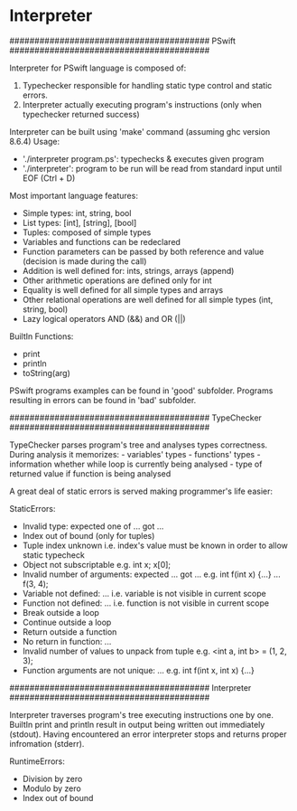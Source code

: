 # Interpreter

######################################## PSwift ########################################

Interpreter for PSwift language is composed of:
1. Typechecker responsible for handling static type control and static errors.
2. Interpreter actually executing program's instructions (only when typechecker returned success)

Interpreter can be built using 'make' command (assuming ghc version 8.6.4)
Usage:
- './interpreter program.ps': typechecks & executes given program
- './interpreter': program to be run will be read from standard input until EOF (Ctrl + D)

Most important language features:
- Simple types: int, string, bool
- List types: [int], [string], [bool]
- Tuples: composed of simple types
- Variables and functions can be redeclared
- Function parameters can be passed by both reference and value (decision is made during the call)
- Addition is well defined for: ints, strings, arrays (append)
- Other arithmetic operations are defined only for int
- Equality is well defined for all simple types and arrays
- Other relational operations are well defined for all simple types (int, string, bool)
- Lazy logical operators AND (&&) and OR (||)

BuiltIn Functions:
- print
- println
- toString(arg)

PSwift programs examples can be found in 'good' subfolder.
Programs resulting in errors can be found in 'bad' subfolder.

######################################## TypeChecker ########################################

TypeChecker parses program's tree and analyses types correctness. 
During analysis it memorizes:
    - variables' types
    - functions' types
    - information whether while loop is currently being analysed
    - type of returned value if function is being analysed


A great deal of static errors is served making programmer's life easier:

StaticErrors:
- Invalid type: expected one of ... got ...
- Index out of bound
    (only for tuples)
- Tuple index unknown
    i.e. index's value must be known in order to allow static typecheck
- Object not subscriptable
    e.g. int x; x[0];
- Invalid number of arguments: expected ... got ...
    e.g. int f(int x) {...} ... f(3, 4);
- Variable not defined: ...
    i.e. variable is not visible in current scope
- Function not defined: ...
    i.e. function is not visible in current scope
- Break outside a loop
- Continue outside a loop
- Return outside a function
- No return in function: ...
- Invalid number of values to unpack from tuple
    e.g. <int a, int b> = (1, 2, 3);
- Function arguments are not unique: ...
    e.g. int f(int x, int x) {...}

######################################## Interpreter ########################################

Interpreter traverses program's tree executing instructions one by one.
BuiltIn print and println result in output being written out immediately (stdout). 
Having encountered an error interpreter stops and returns proper infromation (stderr). 

RuntimeErrors:
- Division by zero
- Modulo by zero
- Index out of bound
